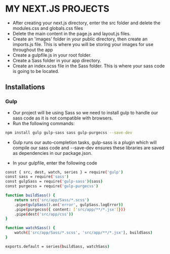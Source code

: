 # MY NEXT.JS PROJECTS

- After creating your next.js directory, enter the src folder and delete the modules.css and globals.css files
- Delete the main content in the page.js and layout.js files.
- Create an 'images' folder in your public directory, then create an imports.js file. This is where you will be storing your images for use throughout the app
- Create a gulpfile.js in your root folder.
- Create a Sass folder in your app directory.
- Create an index.scss file in the Sass folder. This is where your sass code is going to be located.

## Installations

### Gulp

- Our project will be using Sass so we need to install gulp to handle our sass code as it is not compatible with browsers.
- Run the following commands:

```bash
npm install gulp gulp-sass sass gulp-purgecss --save-dev
```

- Gulp runs our auto-completion tasks, gulp-sass is a plugin which will compile our sass code and --save-dev ensures these libraries are saved as dependencies in our package.json.

- In your gulpfile, enter the following code

```bash
const { src, dest, watch, series } = require('gulp')
const sass = require('sass')
const gulpSass = require('gulp-sass')(sass)
const purgecss = require('gulp-purgecss')

function buildSass() {
    return src('src/app/Sass/*.scss')
    .pipe(gulpSass().on('error', gulpSass.logError))
    .pipe(purgecss({ content: ['src/app/**/*.jsx']}))
    .pipe(dest('src/app/css'))
}

function watchSass() {
    watch(['src/app/Sass/*.scss', 'src/app/**/*.jsx'], buildSass)
}

exports.default = series(buildSass, watchSass)
```